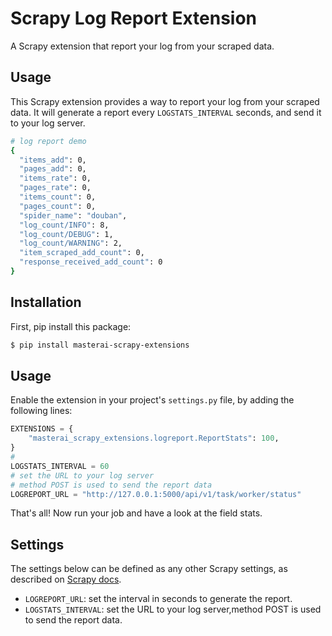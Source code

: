 # Scrapy Log Report Extension 

A Scrapy extension that report your log from your scraped data.

## Usage

This Scrapy extension provides a way to report your log from your scraped data. It will generate a report every `LOGSTATS_INTERVAL` seconds, and send it to your log server.

```bash
# log report demo
{
  "items_add": 0,
  "pages_add": 0,
  "items_rate": 0,
  "pages_rate": 0,
  "items_count": 0,
  "pages_count": 0,
  "spider_name": "douban",
  "log_count/INFO": 8,
  "log_count/DEBUG": 1,
  "log_count/WARNING": 2,
  "item_scraped_add_count": 0,
  "response_received_add_count": 0
}
```

## Installation

First, pip install this package:

```bash
$ pip install masterai-scrapy-extensions
```

## Usage

Enable the extension in your project's `settings.py` file, by adding the following lines:

```python
EXTENSIONS = {
    "masterai_scrapy_extensions.logreport.ReportStats": 100,
}
#
LOGSTATS_INTERVAL = 60
# set the URL to your log server
# method POST is used to send the report data
LOGREPORT_URL = "http://127.0.0.1:5000/api/v1/task/worker/status"
```

That's all! Now run your job and have a look at the field stats.

## Settings

The settings below can be defined as any other Scrapy settings, as described on [Scrapy docs](https://doc.scrapy.org/en/latest/topics/settings.html#populating-the-settings).

- `LOGREPORT_URL`: set the interval in seconds to generate the report.
- `LOGSTATS_INTERVAL`: set the URL to your log server,method POST is used to send the report data.
